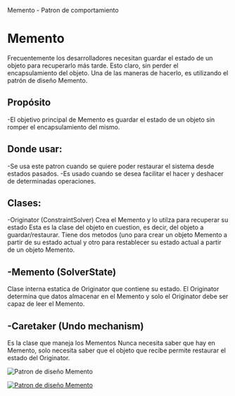 Memento - Patron de comportamiento

# Memento

Frecuentemente los desarrolladores necesitan guardar el estado de un objeto para recuperarlo más tarde. Esto claro, sin perder el encapsulamiento del objeto. 
Una de las maneras de hacerlo, es utilizando el patrón de diseño Memento. 

## Propósito

-El objetivo principal de Memento es guardar el estado de un objeto sin romper el encapsulamiento del mismo. 

## Donde usar:

-Se usa este patron cuando se quiere poder restaurar el sistema desde estados pasados.
-Es usado cuando se desea facilitar el hacer y deshacer de determinadas operaciones.

## Clases:

-Originator (ConstraintSolver)
Crea el Memento y lo utilza para recuperar su estado
Esta es la clase del objeto en cuestion, es decir, del objeto a guardar/restaurar.
Tiene dos metodos (uno para crear un objeto Memento a partir de su estado actual y otro para restablecer su estado actual a partir de un objeto Memento.

## -Memento (SolverState)

Clase interna estatica de Originator que contiene su estado. El Originator determina que datos almacenar en el Memento y solo el Originator debe ser capaz de leer el Memento.

## -Caretaker (Undo mechanism)

Es la clase que maneja los Mementos
Nunca necesita saber que hay en Memento, solo necesita saber que el objeto que recibe permite restaurar el estado del Originator.

![Patron de diseño Memento](https://drive.google.com/open?id=0B83_9SGe2_UJcGlidjdnZ1loTlk)

[![Patron de diseño Memento](http://img.youtube.com/vi/YeisVHBt7l0/0.jpg)](http://www.youtube.com/watch?v=YeisVHBt7l0)


